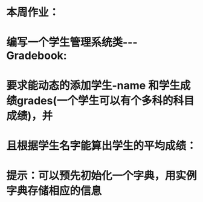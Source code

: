 # 本周作业：
# 编写一个学生管理系统类---Gradebook:
# 要求能动态的添加学生-name 和学生成绩grades(一个学生可以有个多科的科目成绩)，并
# 且根据学生名字能算出学生的平均成绩：
# 提示：可以预先初始化一个字典，用实例字典存储相应的信息